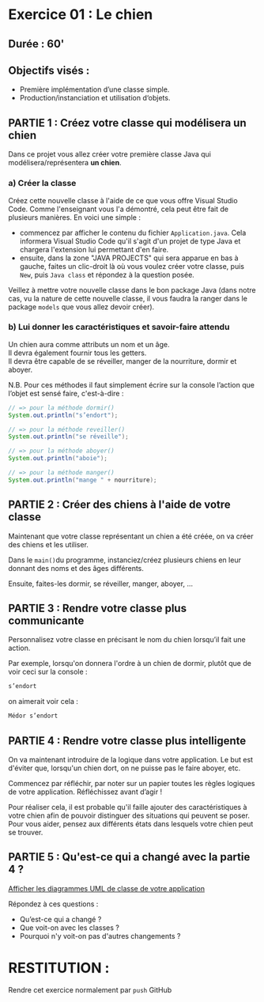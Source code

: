 # Exercice 01 : Le chien
## Durée : 60'
## Objectifs visés :
- Première implémentation d’une classe simple.
- Production/instanciation et utilisation d‘objets.

## PARTIE 1 : Créez votre classe qui modélisera **un chien**
Dans ce projet vous allez créer votre première classe Java qui modélisera/représentera **un chien**.
### a) Créer la classe
Créez cette nouvelle classe à l'aide de ce que vous offre Visual Studio Code. Comme l'enseignant vous l'a démontré, cela peut être fait de plusieurs manières. En voici une simple :
- commencez par afficher le contenu du fichier `Application.java`. Cela informera Visual Studio Code qu'il s'agit d'un projet de type Java et chargera l'extension lui permettant d'en faire.
- ensuite, dans la zone "JAVA PROJECTS" qui sera apparue en bas à gauche, faites un clic-droit là où vous voulez créer votre classe, puis `New`, puis `Java class` et répondez à la question posée.

Veillez à mettre votre nouvelle classe dans le bon package Java (dans notre cas, vu la nature de cette nouvelle classe, il vous faudra la ranger dans le package `models` que vous allez devoir créer).

### b) Lui donner les caractéristiques et savoir-faire attendu
Un chien aura comme attributs un nom et un âge.  
Il devra également fournir tous les getters.  
Il devra être capable de se réveiller, manger de la nourriture, dormir et aboyer.

N.B. Pour ces méthodes il faut simplement écrire sur la console l’action que l’objet est sensé faire, c'est-à-dire :
```Java
// => pour la méthode dormir()
System.out.println("s’endort");

// => pour la méthode reveiller()
System.out.println("se réveille"); 	

// => pour la méthode aboyer()
System.out.println("aboie");

// => pour la méthode manger()
System.out.println("mange " + nourriture);
```
## PARTIE 2 : Créer des chiens à l'aide de votre classe
Maintenant que votre classe représentant un chien a été créée, on va créer des chiens et les utiliser.

Dans le `main()`du programme, instanciez/créez plusieurs chiens en leur donnant des noms et des âges différents.

Ensuite, faites-les dormir, se réveiller, manger, aboyer, ...
## PARTIE 3 : Rendre votre classe plus communicante
Personnalisez votre classe en précisant le nom du chien lorsqu’il fait une action.

Par exemple, lorsqu'on donnera l'ordre à un chien de dormir, plutôt que de voir ceci sur la console :
```Java
s’endort
```
on aimerait voir cela :  
```Java
Médor s’endort
```
## PARTIE 4 : Rendre votre classe plus intelligente
On va maintenant introduire de la logique dans votre application. Le but est d'éviter que, lorsqu'un chien dort, on ne puisse pas le faire aboyer, etc.

Commencez par réfléchir, par noter sur un papier toutes les règles logiques de votre application. Réfléchissez avant d’agir !

Pour réaliser cela, il est probable qu'il faille ajouter des caractéristiques à votre chien afin de pouvoir distinguer des situations qui peuvent se poser. Pour vous aider, pensez aux différents états dans lesquels votre chien peut se trouver.
## PARTIE 5 : Qu'est-ce qui a changé avec la partie 4 ?
[Afficher les diagrammes UML de classe de votre application](README_UML_P5.md)

Répondez à ces questions :
- Qu’est-ce qui a changé ?
- Que voit-on avec les classes ?
- Pourquoi n'y voit-on pas d'autres changements ?


# RESTITUTION :
Rendre cet exercice normalement par `push` GitHub
